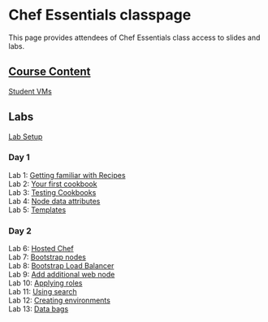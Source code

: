 # Chef Essentials classpage

This page provides attendees of Chef Essentials class access to slides and labs. 

## [Course Content](http://bit.ly/chef-essentials-slides)

[Student VMs](https://docs.google.com/spreadsheets/d/1OCU-pG-2col7z6OSHSIy2ayZ-i5ntml7YJSqQPYREJo/edit?usp=sharing)


## Labs

[Lab Setup](labs/001-setup/)

### Day 1
Lab 1: [Getting familiar with Recipes](labs/01-recipes/)  
Lab 2: [Your first cookbook](labs/02-first-cookbook/)  
Lab 3: [Testing Cookbooks](labs/03-cookbook-tests/)  
Lab 4: [Node data attributes](labs/04-ohai/)  
Lab 5: [Templates](labs/05-templates/)  

### Day 2 
Lab 6: [Hosted Chef](labs/06-chef-server)  
Lab 7: [Bootstrap nodes](labs/07-bootstrap-node)  
Lab 8: [Bootstrap Load Balancer](labs/08-bootstrap-lb)  
Lab 9: [Add additional web node](labs/09-add-node)  
Lab 10: [Applying roles](labs/10-roles)  
Lab 11: [Using search](labs/11-search)  
Lab 12: [Creating environments](labs/12-environments)  
Lab 13: [Data bags](labs/13-data-bags)  



